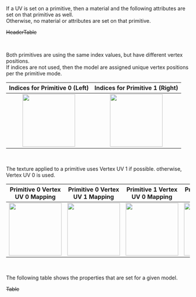 If a UV is set on a primitive, then a material and the following attributes are set on that primitive as well.  
Otherwise, no material or attributes are set on that primitive.

~~HeaderTable~~

<br>

Both primitives are using the same index values, but have different vertex positions.  
If indices are not used, then the model are assigned unique vertex positions per the primitive mode.  

Indices for Primitive 0 (Left) | Indices for Primitive 1 (Right)
:---: | :---:
<img src="Textures/Icon_Indices_Primitive0.png" height="144" width="144" align="middle"> | <img src="Textures/Icon_Indices_Primitive1.png" height="144" width="144" align="middle">

<br>

The texture applied to a primitive uses Vertex UV 1 if possible. otherwise, Vertex UV 0 is used.  

Primitive 0 Vertex UV 0 Mapping | Primitive 0 Vertex UV 1 Mapping | Primitive 1 Vertex UV 0 Mapping | Primitive 1 Vertex UV 1 Mapping
:---: | :---: | :---: | :---:
<img src="Textures/Icon_UVSpace2.png" height="144" width="144" align="middle"> | <img src="Textures/Icon_UVSpace4.png" height="144" width="144" align="middle"> | <img src="Textures/Icon_UVSpace3.png" height="144" width="144" align="middle"> | <img src="Textures/Icon_UVSpace5.png" height="144" width="144" align="middle">

<br>

The following table shows the properties that are set for a given model.  

~~Table~~ 
